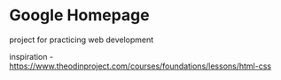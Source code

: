 # Google Homepage

project for practicing web development

inspiration - https://www.theodinproject.com/courses/foundations/lessons/html-css